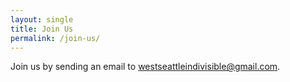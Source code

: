 ```yaml
---
layout: single 
title: Join Us
permalink: /join-us/
---
```


Join us by sending an email to [westseattleindivisible@gmail.com](mailto:westseattleindivisible@gmail.com).
